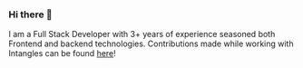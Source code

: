 ### Hi there 👋
I am a Full Stack Developer with 3+ years of experience seasoned both Frontend and backend technologies.
Contributions made while working with Intangles can be found [here](https://github.com/gayatrishinde2001)!

<!--
**gayatrishinde22/gayatrishinde22** is a ✨ _special_ ✨ repository because its `README.md` (this file) appears on your GitHub profile.

Here are some ideas to get you started:

- 🔭 I’m currently working on ...
- 🌱 I’m currently learning ...
- 👯 I’m looking to collaborate on ...
- 🤔 I’m looking for help with ...
- 💬 Ask me about ...
- 📫 How to reach me: ...
- 😄 Pronouns: ...
- ⚡ Fun fact: ...
-->

